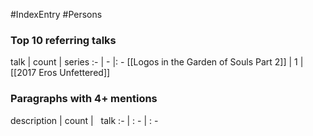 #IndexEntry #Persons

### Top 10 referring talks
talk | count | series
:- | - |: -
[[Logos in the Garden of Souls Part 2]] | 1 | [[2017 Eros Unfettered]]

### Paragraphs with 4+ mentions
description | count | &nbsp;&nbsp;talk
:- | : - | : -

